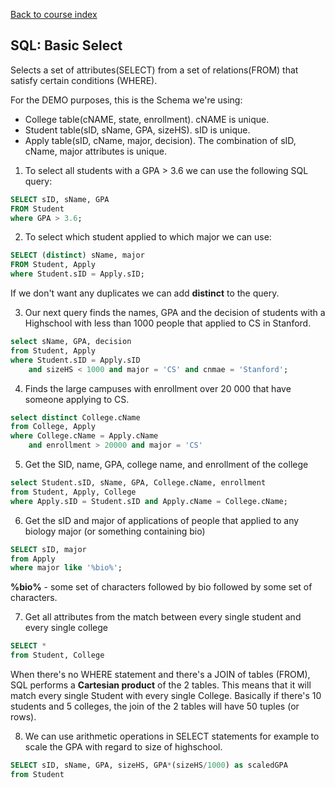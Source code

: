 [Back to course index](./index.md)

## SQL: Basic Select

Selects a set of attributes(SELECT) from a set of relations(FROM) that satisfy certain conditions (WHERE).

For the DEMO purposes, this is the Schema we're using:

- College table(cNAME, state, enrollment). cNAME is unique.
- Student table(sID, sName, GPA, sizeHS). sID is unique.
- Apply table(sID, cName, major, decision). The combination of sID, cName, major attributes is unique.

1. To select all students with a GPA > 3.6 we can use the following SQL query:

```SQL
SELECT sID, sName, GPA
FROM Student
where GPA > 3.6;
```

2. To select which student applied to which major we can use:

```SQL
SELECT (distinct) sName, major
FROM Student, Apply
where Student.sID = Apply.sID;
```

If we don't want any duplicates we can add **distinct** to the query.

3. Our next query finds the names, GPA and the decision of students with a Highschool with less than 1000 people that applied to CS in Stanford.

```SQL
select sName, GPA, decision
from Student, Apply
where Student.sID = Apply.sID
    and sizeHS < 1000 and major = 'CS' and cnmae = 'Stanford';
```

4. Finds the large campuses with enrollment over 20 000 that have someone applying to CS.

```SQL
select distinct College.cName
from College, Apply
where College.cName = Apply.cName
    and enrollment > 20000 and major = 'CS'
```

5. Get the SID, name, GPA, college name, and enrollment of the college

```SQL
select Student.sID, sName, GPA, College.cName, enrollment
from Student, Apply, College
where Apply.sID = Student.sID and Apply.cName = College.cName;
```

6. Get the sID and major of applications of people that applied to any biology major (or something containing bio)

```SQL
SELECT sID, major
from Apply
where major like '%bio%';
```

**%bio%** - some set of characters followed by bio followed by some set of characters.

7. Get all attributes from the match between every single student and every single college

```SQL
SELECT *
from Student, College
```

When there's no WHERE statement and there's a JOIN of tables (FROM), SQL performs a **Cartesian product** of the 2 tables. This means that it will match every single Student with every single College. Basically if there's 10 students and 5 colleges, the join of the 2 tables will have 50 tuples (or rows).

8. We can use arithmetic operations in SELECT statements for example to scale the GPA with regard to size of highschool.

```SQL
SELECT sID, sName, GPA, sizeHS, GPA*(sizeHS/1000) as scaledGPA
from Student
```

